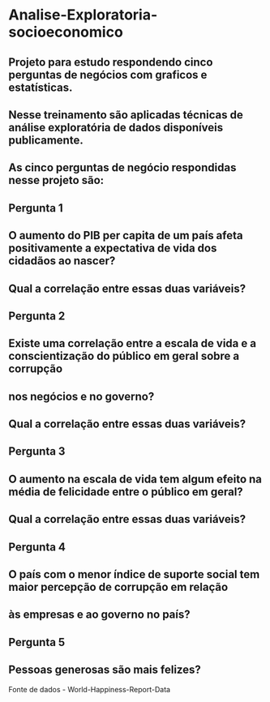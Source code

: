 # Analise-Exploratoria-socioeconomico
## Projeto para estudo respondendo cinco perguntas de negócios com graficos e estatísticas.
## Nesse treinamento são aplicadas técnicas de análise exploratória de dados disponíveis publicamente.
## As cinco perguntas de negócio respondidas nesse projeto são:
## Pergunta 1
## O aumento do PIB per capita de um país afeta positivamente a expectativa de vida dos cidadãos ao nascer?
## Qual a correlação entre essas duas variáveis?
## Pergunta 2
## Existe uma correlação entre a escala de vida e a conscientização do público em geral sobre a corrupção 
## nos negócios e no governo? 
## Qual a correlação entre essas duas variáveis?
## Pergunta 3
## O aumento na escala de vida tem algum efeito na média de felicidade entre o público em geral?
## Qual a correlação entre essas duas variáveis?
## Pergunta 4
## O país com o menor índice de suporte social tem maior percepção de corrupção em relação 
## às empresas e ao governo no país?
## Pergunta 5
## Pessoas generosas são mais felizes?
Fonte de dados - World-Happiness-Report-Data
